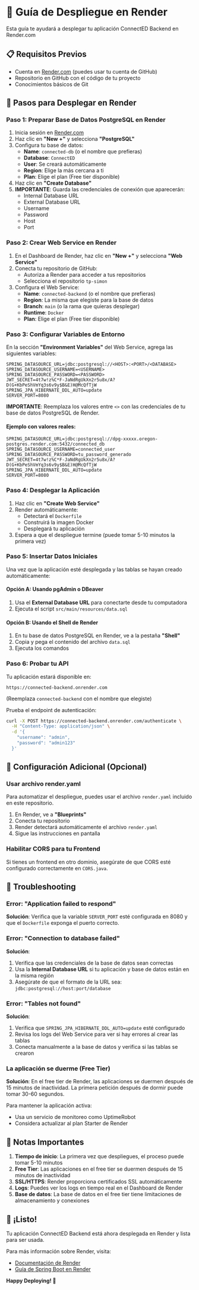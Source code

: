 # 🚀 Guía de Despliegue en Render

Esta guía te ayudará a desplegar tu aplicación ConnectED Backend en Render.com

## 📋 Requisitos Previos

- Cuenta en [Render.com](https://render.com) (puedes usar tu cuenta de GitHub)
- Repositorio en GitHub con el código de tu proyecto
- Conocimientos básicos de Git

## 🎯 Pasos para Desplegar en Render

### Paso 1: Preparar Base de Datos PostgreSQL en Render

1. Inicia sesión en [Render.com](https://dashboard.render.com)
2. Haz clic en **"New +"** y selecciona **"PostgreSQL"**
3. Configura tu base de datos:
   - **Name**: `connected-db` (o el nombre que prefieras)
   - **Database**: `ConnectED`
   - **User**: Se creará automáticamente
   - **Region**: Elige la más cercana a ti
   - **Plan**: Elige el plan (Free tier disponible)
4. Haz clic en **"Create Database"**
5. **IMPORTANTE**: Guarda las credenciales de conexión que aparecerán:
   - Internal Database URL
   - External Database URL
   - Username
   - Password
   - Host
   - Port

### Paso 2: Crear Web Service en Render

1. En el Dashboard de Render, haz clic en **"New +"** y selecciona **"Web Service"**
2. Conecta tu repositorio de GitHub:
   - Autoriza a Render para acceder a tus repositorios
   - Selecciona el repositorio `tp-simon`
3. Configura el Web Service:
   - **Name**: `connected-backend` (o el nombre que prefieras)
   - **Region**: La misma que elegiste para la base de datos
   - **Branch**: `main` (o la rama que quieras desplegar)
   - **Runtime**: `Docker`
   - **Plan**: Elige el plan (Free tier disponible)

### Paso 3: Configurar Variables de Entorno

En la sección **"Environment Variables"** del Web Service, agrega las siguientes variables:

```
SPRING_DATASOURCE_URL=jdbc:postgresql://<HOST>:<PORT>/<DATABASE>
SPRING_DATASOURCE_USERNAME=<USERNAME>
SPRING_DATASOURCE_PASSWORD=<PASSWORD>
JWT_SECRET=4t7w!z%C*F-JaNdRgUkXn2r5u8x/A?D(G+KbPeShVmYq3s6v9y$B&E)H@McQfTjW
SPRING_JPA_HIBERNATE_DDL_AUTO=update
SERVER_PORT=8080
```

**IMPORTANTE**: Reemplaza los valores entre `<>` con las credenciales de tu base de datos PostgreSQL de Render.

#### Ejemplo con valores reales:
```
SPRING_DATASOURCE_URL=jdbc:postgresql://dpg-xxxxx.oregon-postgres.render.com:5432/connected_db
SPRING_DATASOURCE_USERNAME=connected_user
SPRING_DATASOURCE_PASSWORD=tu_password_generado
JWT_SECRET=4t7w!z%C*F-JaNdRgUkXn2r5u8x/A?D(G+KbPeShVmYq3s6v9y$B&E)H@McQfTjW
SPRING_JPA_HIBERNATE_DDL_AUTO=update
SERVER_PORT=8080
```

### Paso 4: Desplegar la Aplicación

1. Haz clic en **"Create Web Service"**
2. Render automáticamente:
   - Detectará el `Dockerfile`
   - Construirá la imagen Docker
   - Desplegará tu aplicación
3. Espera a que el despliegue termine (puede tomar 5-10 minutos la primera vez)

### Paso 5: Insertar Datos Iniciales

Una vez que la aplicación esté desplegada y las tablas se hayan creado automáticamente:

#### Opción A: Usando pgAdmin o DBeaver
1. Usa el **External Database URL** para conectarte desde tu computadora
2. Ejecuta el script `src/main/resources/data.sql`

#### Opción B: Usando el Shell de Render
1. En tu base de datos PostgreSQL en Render, ve a la pestaña **"Shell"**
2. Copia y pega el contenido del archivo `data.sql`
3. Ejecuta los comandos

### Paso 6: Probar tu API

Tu aplicación estará disponible en:
```
https://connected-backend.onrender.com
```
(Reemplaza `connected-backend` con el nombre que elegiste)

Prueba el endpoint de autenticación:
```bash
curl -X POST https://connected-backend.onrender.com/authenticate \
  -H "Content-Type: application/json" \
  -d '{
    "username": "admin",
    "password": "admin123"
  }'
```

## 🔧 Configuración Adicional (Opcional)

### Usar archivo render.yaml

Para automatizar el despliegue, puedes usar el archivo `render.yaml` incluido en este repositorio.

1. En Render, ve a **"Blueprints"**
2. Conecta tu repositorio
3. Render detectará automáticamente el archivo `render.yaml`
4. Sigue las instrucciones en pantalla

### Habilitar CORS para tu Frontend

Si tienes un frontend en otro dominio, asegúrate de que CORS esté configurado correctamente en `CORS.java`.

## 🐛 Troubleshooting

### Error: "Application failed to respond"
**Solución**: Verifica que la variable `SERVER_PORT` esté configurada en 8080 y que el `Dockerfile` exponga el puerto correcto.

### Error: "Connection to database failed"
**Solución**: 
1. Verifica que las credenciales de la base de datos sean correctas
2. Usa la **Internal Database URL** si tu aplicación y base de datos están en la misma región
3. Asegúrate de que el formato de la URL sea: `jdbc:postgresql://host:port/database`

### Error: "Tables not found"
**Solución**: 
1. Verifica que `SPRING_JPA_HIBERNATE_DDL_AUTO=update` esté configurado
2. Revisa los logs del Web Service para ver si hay errores al crear las tablas
3. Conecta manualmente a la base de datos y verifica si las tablas se crearon

### La aplicación se duerme (Free Tier)
**Solución**: En el free tier de Render, las aplicaciones se duermen después de 15 minutos de inactividad. La primera petición después de dormir puede tomar 30-60 segundos.

Para mantener la aplicación activa:
- Usa un servicio de monitoreo como UptimeRobot
- Considera actualizar al plan Starter de Render

## 📝 Notas Importantes

1. **Tiempo de inicio**: La primera vez que despliegues, el proceso puede tomar 5-10 minutos
2. **Free Tier**: Las aplicaciones en el free tier se duermen después de 15 minutos de inactividad
3. **SSL/HTTPS**: Render proporciona certificados SSL automáticamente
4. **Logs**: Puedes ver los logs en tiempo real en el Dashboard de Render
5. **Base de datos**: La base de datos en el free tier tiene limitaciones de almacenamiento y conexiones

## 🎉 ¡Listo!

Tu aplicación ConnectED Backend está ahora desplegada en Render y lista para ser usada.

Para más información sobre Render, visita:
- [Documentación de Render](https://render.com/docs)
- [Guía de Spring Boot en Render](https://render.com/docs/deploy-spring-boot)

**Happy Deploying! 🚀**
